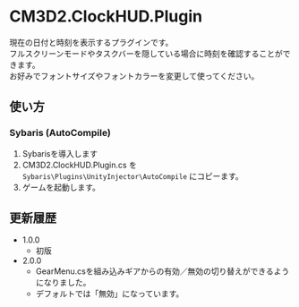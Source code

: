 # CM3D2.ClockHUD.Plugin
現在の日付と時刻を表示するプラグインです。  
フルスクリーンモードやタスクバーを隠している場合に時刻を確認することができます。  
お好みでフォントサイズやフォントカラーを変更して使ってください。  

## 使い方

### Sybaris (AutoCompile)
1. Sybarisを導入します
2. CM3D2.ClockHUD.Plugin.cs を `Sybaris\Plugins\UnityInjector\AutoCompile` にコピーます。
3. ゲームを起動します。

## 更新履歴
* 1.0.0
  * 初版
* 2.0.0
  * GearMenu.csを組み込みギアからの有効／無効の切り替えができるようになりました。
  * デフォルトでは「無効」になっています。
